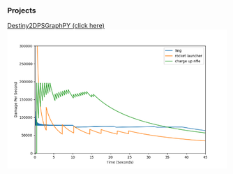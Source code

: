 ### Projects

[Destiny2DPSGraphPY (click here)](/d2dps)
<img src="images/d2dpsgraphs1.png?raw=true"/>
